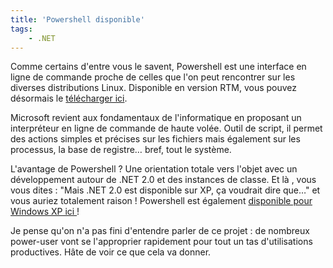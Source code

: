 ```yaml
---
title: 'Powershell disponible'
tags:
    - .NET
---
```


Comme certains d'entre vous le savent, Powershell est une interface en ligne de
commande proche de celles que l'on peut rencontrer sur les diverses
distributions Linux. Disponible en version RTM, vous pouvez désormais le
[télécharger ici](http://www.microsoft.com/fr-fr/download/details.aspx?id=23200).

<!-- more -->

Microsoft revient aux fondamentaux de l'informatique en proposant un
interpréteur en ligne de commande de haute volée. Outil de script, il permet des
actions simples et précises sur les fichiers mais également sur les processus,
la base de registre… bref, tout le système.

L'avantage de Powershell ? Une orientation totale vers l'objet avec un
développement autour de .NET 2.0 et des instances de classe. Et là , vous vous
dites : "Mais .NET 2.0 est disponible sur XP, ça voudrait dire que…" et vous
auriez totalement raison ! Powershell est également
[disponible pour Windows XP ici ](http://www.microsoft.com/fr-fr/download/details.aspx?id=9591)!

Je pense qu'on n'a pas fini d'entendre parler de ce projet : de nombreux
<span lang="en">power-user</span> vont se l'approprier rapidement pour tout un
tas d'utilisations productives. Hâte de voir ce que cela va donner.
